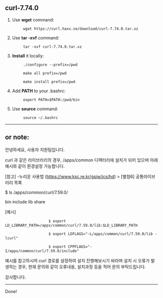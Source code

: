 ## curl-7.74.0

1. Use __wget__ command:

            wget https://curl.haxx.se/download/curl-7.74.0.tar.xz

2. Use __tar -xvf__ command:

            tar -xvf curl-7.74.0.tar.xz

3. __Install__ it locally:

            ./configure --prefix=/pwd

            make all prefix=/pwd

            make install prefix=/pwd

3. Add __PATH__ to your .bashrc:

            export PATH=$PATH:/pwd/bin

4. Use __source__ command:

            source ~/.bashrc
            

-------------------------------
## or note: 

안녕하세요,
사용자 지원팀입니다.

curl 과 같은 라이브러리의 경우, /apps/common 디렉터리에 설치가 되어 있으며
아래 예시와 같이 환경설정 가능합니다.

[참고]
-누리온 사용법 (https://www.ksc.re.kr/gsjw/jcs/hd) > [별첨6] 공통라이브러리 목록

$ ls /apps/common/curl/7.59.0/


bin include lib share

[예시]

                        $ export LD_LIBRARY_PATH=/apps/common/curl/7.59.0/lib:$LD_LIBRARY_PATH
                        
                        $ export LDFLAGS="-L/apps/common/curl/7.59.0/lib -lcurl"
                        
                        $ export CPPFLAGS="-I/apps/common/curl/7.59.0/include"

예시를 참고하시어 curl 경로를 설정하여 설치 진행해보시기 바라며
설치 시 오류가 발생하는 경우, 현재 문의와 같이 오류내용, 설치과정 등을 적어 문의 부탁드립니다.

감사합니다.

----------------------------------

Done!

